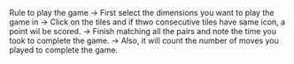 Rule to play the game
-> First select the dimensions you want to play the game in
-> Click on the tiles and if thwo consecutive tiles have same icon, a point wil be scored.
-> Finish matching all the pairs and note the time you took to complete the game.
-> Also, it will count the number of moves you played to complete the game.